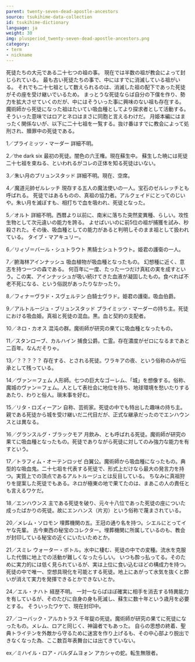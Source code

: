 ```yaml
---
parent: twenty-seven-dead-apostle-ancestors
source: tsukihime-data-collection
id: tsukihime-dictionary
language: ja
weight: 30
img: plusperiod_twenty-seven-dead-apostle-ancestors.png
category:
- term
- nickname
---
```


死徒たちの大元である二十七つの祖の事。
現在では半数の祖が教会によって封じられている。
最も古い死徒たちの事で、中にはすでに消滅している祖がいる。
それでも二十七祖として数えられるのは、消滅した祖の配下であった死徒がその座を受け継いでいるため。
まっとうな死徒ならば自分の下僕を作り、勢力を拡大させていくのだが、中にはそういった事に興味のない祖も存在する。
魔術師から死徒になった祖はたいてい吸血種としてより探求者として活動する。そういった意味ではロアとネロはまさに同胞と言えるわけだ。
月姫本編にはまったく関係ないが、以下に二十七祖を一覧する。抜け番はすでに教会によって処刑され、贖罪中の死徒である。

1／プライミッツ・マーダー
詳細不明。

2／the dark six
最初の死徒。闇色の六王権。現在蘇生中。
蘇生した暁には死徒二十七祖を束ねる、といわれるがコレの正体を知る死徒はいない。

3／朱い月のブリュンスタッド
詳細不明。現在、空席。

4／魔道元帥ゼルレッチ
現存する五人の魔法使いの一人。宝石のゼルレッチとも呼ばれる。
死徒ではあるものの、真祖の協力者。アルクェイドにとってのじいや。朱い月を滅ぼすも、相打ちで血を吸われ、死徒となった。

5／オルト
詳細不明。西暦より以前に、南米に落ちた突然変異種、らしい。攻性生物として次元違いの能力を誇る。
よせばいいのに前5位の祖が捕獲を試み、秒殺された。その後、吸血種としての能力があると判明しそのまま祖として扱われている。
タイブ・マアキュリー。

6／リィゾ＝バール・シュトラウト
黒騎士シュトラウト。姫君の護衛の一人。

7／腑海林アインナッシュ
吸血植物が吸血種となったもの。
幻想種に近く、意志を持つ一つの森である。
何百年に一度、たった一つだけ真紅の実を成すという。この実、アインナッシュが吸い続けてきた血液が凝固したもの。食べれば不老不死になる、という俗説があったりなかったり。

8／フィナ＝ヴラド・スヴェルテン
白騎士ヴラド。姫君の護衛。吸血伯爵。

9／アルトルージュ・ブリュンスタッド
プライミッツ・マーダーの持ち主。死徒における吸血姫。真祖と死徒の混血。黒。血と契約の支配者。

10／ネロ・カオス
混沌の群。魔術師が研究の果てに吸血種となったもの。

11／スタンローブ、カルハイン
捕食公爵。亡霊。存在濃度がゼロになるまであと二百年。なんだそりゃ。

13／？？？？？
存在する、とされる死徒。ワラキアの夜、という俗称のみが伝承として残っている。

14／ヴァン＝フェム
人形師。七つの巨大なゴーレム、「城」を想像する。俗称、魔城のヴァン＝フェム。人として表社会に地位を持ち、地球環境を愁いたりするあたり、わりと俗人。瑣末事を好む。

15／リタ・ロズィーアン
自称、芸術家。死徒の中でも特出した趣味の持ち主。親である死徒から城を受け継いだ二代目だが、正式な継承だったのでエンハウンスとは異なる。

16／グランスルグ・ブラックモア
月飲み、とも呼ばれる死徒。魔術師が研究の果てに吸血種となったもの。死徒でありながら死徒に対してのみ強力な能力を有すという。

17／トラフィム・オーテンロッゼ
白翼公。魔術師から吸血種になったもの。典型的な吸血鬼。二十七祖を代表する死徒で、形式上だけなら最大の発言力を持つ。実質上での頂点であるアルトルージュとは反目している。
ちなみに真祖狩りを提案した死徒でもある。ネロが極東の地で果てたのは、まあこの人の責任とも言えるワケだ。

18／エンハウンス
主である死徒を破り、元々十八位であった死徒の座についた成ったばかりの死徒。故にエンハンス（片刃）という俗称で蔑まされている。

20／メレム・ソロモン
埋葬機関の五。王冠の通り名を持つ。シエルにとってイヤな先輩。
古今東西の秘宝のコレクター。埋葬機関に所属しているのも、教会が封印している秘宝の近くにいたいためとか。

21／スミレ
ウォーター・ボトル。水中に棲む、死徒の中での変種。流水を克服した代償に地上での活動が難しくなったらしい。
いつも酔っ払ってる。そのために実力的には低く見られているが、実は上位に食い込むほどの構成力を持つ。死徒の中で唯一、空想具現化を可能とする死徒。地上にあがって水気を抜くと酔いが消えて実力を発揮できるとかできないとか。

24／エル・ナハト
経歴不明。
一対一ならばほぼ確実に相手を消去する特異能力を有しているが、そのたびに自身の身も死滅し、蘇生に数十年という歳月を必要とする。
そういったワケで、現在封印中。

27／コーバック・アルカトラス
千年錠の死徒。魔術師が研究の果てに死徒になったもの。メレム、ロアと同じく、神論者でもあった。
自らの思想の終着、聖典トライテンを外敵から守るために迷宮を作り上げるも、その中心部より脱出できなくなった為、ここ数百年表舞台には出てきていない。

ex／ミハイル・ロア・バルダムヨォン
アカシャの蛇。転生無限者。
